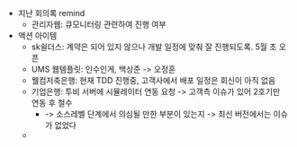 - 지난 회의록 remind
	- 관리자웹: 큐모니터링 관련하여 진행 여부
- 액션 아이템
	- sk쉴더스: 계약은 되어 있지 않으나 개발 일정에 맞춰 잘 진행되도록. 5월 초 오픈
	- UMS 웹템플릿: 인수인게, 백상준 -> 오정훈
	- 웰컴저축은행: 현재 TDD 진행중, 고객사에서 배포 일정은 회신이 아직 없음
	- 기업은행: 투비 서버에 시뮬레이터 연동 요청 -> 고객측 이슈가 있어 2호기만 연동 후 철수
		- -> 소스레벨 단계에서 의심될 만한 부분이 있는지 -> 최신 버전에서는 이슈가 없었다
	- 